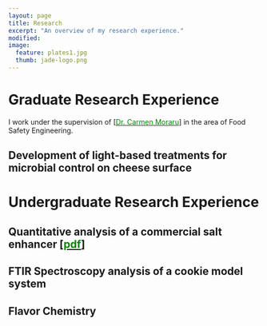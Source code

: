 ```yaml
---
layout: page
title: Research
excerpt: "An overview of my research experience."
modified: 
image: 
  feature: plates1.jpg
  thumb: jade-logo.png
---
```


# Graduate Research Experience 
I work under the supervision of [[<span style="color:green">Dr. Carmen Moraru</span>](http://blogs.cornell.edu/morarulab/)] in the area of Food Safety Engineering.

## Development of light-based treatments for microbial control on cheese surface

# Undergraduate Research Experience

## Quantitative analysis of a commercial salt enhancer [[<span style="color:green">pdf</span>](https://dl.dropboxusercontent.com/u/51364198/Research%20Report_Jade%20Proulx.pdf)]

## FTIR Spectroscopy analysis of a cookie model system

## Flavor Chemistry
